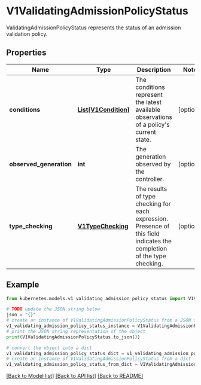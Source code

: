 # V1ValidatingAdmissionPolicyStatus

ValidatingAdmissionPolicyStatus represents the status of an admission validation policy.

## Properties

Name | Type | Description | Notes
------------ | ------------- | ------------- | -------------
**conditions** | [**List[V1Condition]**](V1Condition.md) | The conditions represent the latest available observations of a policy&#39;s current state. | [optional] 
**observed_generation** | **int** | The generation observed by the controller. | [optional] 
**type_checking** | [**V1TypeChecking**](V1TypeChecking.md) | The results of type checking for each expression. Presence of this field indicates the completion of the type checking. | [optional] 

## Example

```python
from kubernetes.models.v1_validating_admission_policy_status import V1ValidatingAdmissionPolicyStatus

# TODO update the JSON string below
json = "{}"
# create an instance of V1ValidatingAdmissionPolicyStatus from a JSON string
v1_validating_admission_policy_status_instance = V1ValidatingAdmissionPolicyStatus.from_json(json)
# print the JSON string representation of the object
print(V1ValidatingAdmissionPolicyStatus.to_json())

# convert the object into a dict
v1_validating_admission_policy_status_dict = v1_validating_admission_policy_status_instance.to_dict()
# create an instance of V1ValidatingAdmissionPolicyStatus from a dict
v1_validating_admission_policy_status_from_dict = V1ValidatingAdmissionPolicyStatus.from_dict(v1_validating_admission_policy_status_dict)
```
[[Back to Model list]](../README.md#documentation-for-models) [[Back to API list]](../README.md#documentation-for-api-endpoints) [[Back to README]](../README.md)



